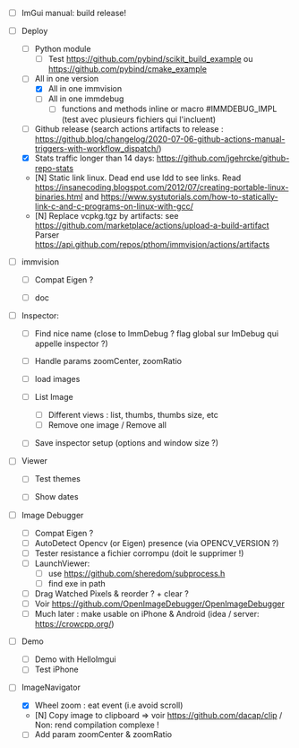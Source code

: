 * [ ] ImGui manual: build release!
* [ ] Deploy
  * [ ] Python module 
    * [ ] Test https://github.com/pybind/scikit_build_example ou https://github.com/pybind/cmake_example  
  * [ ] All in one version
    * [X] All in one immvision
    * [ ] All in one immdebug
      * [ ] functions and methods inline or macro #IMMDEBUG_IMPL (test avec plusieurs fichiers qui l'incluent)
  * [ ] Github release (search actions artifacts to release : https://github.blog/changelog/2020-07-06-github-actions-manual-triggers-with-workflow_dispatch/)
  * [x] Stats traffic longer than 14 days: https://github.com/jgehrcke/github-repo-stats
  * [N] Static link linux. Dead end
    use ldd to see links. Read https://insanecoding.blogspot.com/2012/07/creating-portable-linux-binaries.html and https://www.systutorials.com/how-to-statically-link-c-and-c-programs-on-linux-with-gcc/
  * [N] Replace vcpkg.tgz by artifacts: see https://github.com/marketplace/actions/upload-a-build-artifact
    Parser https://api.github.com/repos/pthom/immvision/actions/artifacts
    

* [ ] immvision
  * [ ] Compat Eigen ?
  * [ ] doc

  
* [ ] Inspector:
  * [ ] Find nice name (close to ImmDebug ? flag global sur ImDebug qui appelle inspector ?)
  * [ ] Handle params zoomCenter, zoomRatio
  * [ ] load images
  * [ ] List Image
    * [ ] Different views : list, thumbs, thumbs size, etc
    * [ ] Remove one image / Remove all
  * [ ] Save inspector setup (options and window size ?)


* [ ] Viewer
  * [ ] Test themes
  * [ ] Show dates


* [ ] Image Debugger
  * [ ] Compat Eigen ?
  * [ ] AutoDetect Opencv (or Eigen) presence (via OPENCV_VERSION ?)
  * [ ] Tester resistance a fichier corrompu (doit le supprimer !) 
  * [ ] LaunchViewer: 
    * [ ] use https://github.com/sheredom/subprocess.h
    * [ ] find exe in path
  * [ ] Drag Watched Pixels & reorder ? + clear ?
  * [ ] Voir https://github.com/OpenImageDebugger/OpenImageDebugger
  * [ ] Much later : make usable on iPhone & Android (idea / server: https://crowcpp.org/) 

* [ ] Demo
  * [ ] Demo with HelloImgui
  * [ ] Test iPhone

* [ ] ImageNavigator
  * [X] Wheel zoom : eat event (i.e avoid scroll)
  * [N] Copy image to clipboard => voir https://github.com/dacap/clip / Non: rend compilation complexe !
  * [ ] Add param zoomCenter & zoomRatio
